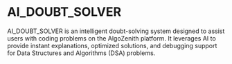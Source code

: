 # AI_DOUBT_SOLVER
AI_DOUBT_SOLVER is an intelligent doubt-solving system designed to assist users with coding problems on the AlgoZenith platform. It leverages AI to provide instant explanations, optimized solutions, and debugging support for Data Structures and Algorithms (DSA) problems. 
